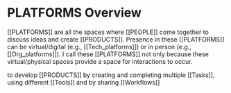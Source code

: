 # PLATFORMS Overview
 [[PLATFORMS]]  are all the spaces where [[PEOPLE]] come together to discuss ideas and create [[PRODUCTS]]. Presence in these [[PLATFORMS]] can be virtual/digital (e.g., [[Tech_platforms]]) or in person (e.g., [[Org_platforms]]). I call these [[PLATFORMS]] not only because these virtual/physical spaces provide a space for interactions to occur. 


 to develop [[PRODUCTS]] by creating and completing multiple [[Tasks]], using different [[Tools]] and by sharing [[Workflows]]

 
